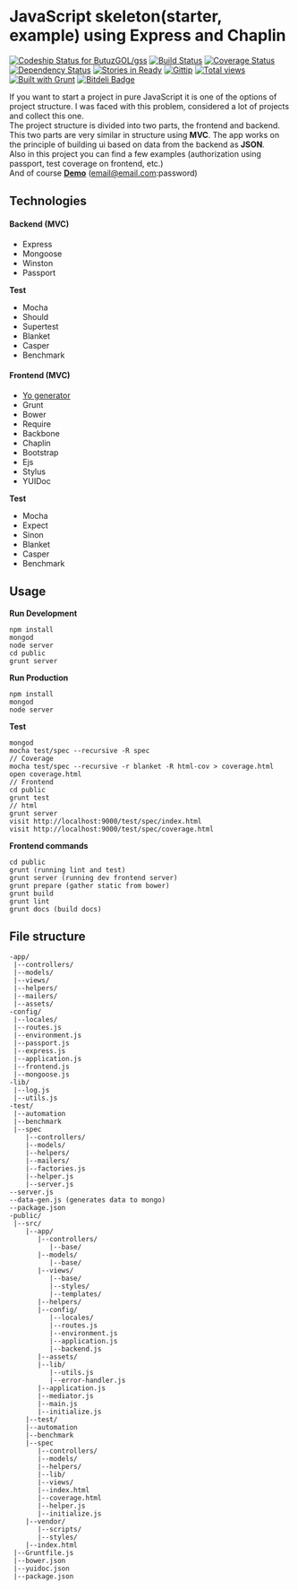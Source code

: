 # JavaScript skeleton(starter, example) using Express and Chaplin
[ ![Codeship Status for ButuzGOL/gss](https://www.codeship.io/projects/f207da30-66f1-0131-7b0a-7ac0e27144fd/status?branch=master)](https://www.codeship.io/projects/12642)
[![Build Status](https://travis-ci.org/ButuzGOL/gss.png?branch=master)](https://travis-ci.org/ButuzGOL/gss)
[![Coverage Status](https://coveralls.io/repos/ButuzGOL/gss/badge.png?branch=master)](https://coveralls.io/r/ButuzGOL/gss?branch=master)
[![Dependency Status](https://gemnasium.com/ButuzGOL/gss.png)](https://gemnasium.com/ButuzGOL/gss)
[![Stories in Ready](https://badge.waffle.io/ButuzGOL/gss.png?label=ready)](https://waffle.io/ButuzGOL/gss)
[![Gittip](http://img.shields.io/gittip/ButuzGOL.png)](https://www.gittip.com/ButuzGOL/)
[![Total views](https://sourcegraph.com/api/repos/github.com/ButuzGOL/gss/counters/views.png)](https://sourcegraph.com/github.com/ButuzGOL/gss)
[![Built with Grunt](https://cdn.gruntjs.com/builtwith.png)](http://gruntjs.com/)
[![Bitdeli Badge](https://d2weczhvl823v0.cloudfront.net/ButuzGOL/gss/trend.png)](https://bitdeli.com/free "Bitdeli Badge")

If you want to start a project in pure JavaScript it is one of the options of project structure. I was faced with this problem, considered a lot of projects and collect this one.  
The project structure is divided into two parts, the frontend and backend. This two parts are very similar in structure using **MVC**. The app works on the principle of building ui based on data from the backend as **JSON**.  
Also in this project you can find a few examples (authorization using passport, test coverage on frontend, etc.)   
And of course **[Demo](http://butuzgol-gss.herokuapp.com/)** (email@email.com:password)

## Technologies
#### Backend (MVC)
- Express
- Mongoose
- Winston
- Passport

**Test**
- Mocha
- Should
- Supertest
- Blanket
- Casper
- Benchmark

#### Frontend (MVC)
- [Yo generator](https://github.com/ButuzGOL/generator-chaplinjs)
- Grunt
- Bower
- Require
- Backbone
- Chaplin
- Bootstrap
- Ejs
- Stylus
- YUIDoc

**Test**
- Mocha
- Expect
- Sinon
- Blanket
- Casper
- Benchmark

## Usage
**Run Development**
```
npm install
mongod
node server
cd public
grunt server
```
**Run Production**
```
npm install
mongod
node server
```
**Test**
```
mongod
mocha test/spec --recursive -R spec
// Coverage
mocha test/spec --recursive -r blanket -R html-cov > coverage.html
open coverage.html
// Frontend
cd public
grunt test
// html
grunt server
visit http://localhost:9000/test/spec/index.html
visit http://localhost:9000/test/spec/coverage.html
```
**Frontend commands**
```
cd public
grunt (running lint and test)
grunt server (running dev frontend server)
grunt prepare (gather static from bower)
grunt build
grunt lint
grunt docs (build docs)
```

## File structure
```
-app/
 |--controllers/
 |--models/
 |--views/
 |--helpers/
 |--mailers/
 |--assets/
-config/
 |--locales/
 |--routes.js
 |--environment.js
 |--passport.js
 |--express.js
 |--application.js
 |--frontend.js
 |--mongoose.js
-lib/
 |--log.js
 |--utils.js
-test/
 |--automation
 |--benchmark
 |--spec
    |--controllers/
    |--models/
    |--helpers/
    |--mailers/
    |--factories.js
    |--helper.js
    |--server.js
--server.js
--data-gen.js (generates data to mongo)
--package.json
-public/
 |--src/
    |--app/
       |--controllers/
          |--base/
       |--models/
          |--base/
       |--views/
          |--base/
          |--styles/
          |--templates/
       |--helpers/
       |--config/
          |--locales/
          |--routes.js
          |--environment.js
          |--application.js
          |--backend.js
       |--assets/
       |--lib/
          |--utils.js
          |--error-handler.js
       |--application.js
       |--mediator.js
       |--main.js
       |--initialize.js
    |--test/
    |--automation
    |--benchmark
    |--spec
       |--controllers/
       |--models/
       |--helpers/
       |--lib/
       |--views/
       |--index.html
       |--coverage.html
       |--helper.js
       |--initialize.js
    |--vendor/
       |--scripts/
       |--styles/
    |--index.html
 |--Gruntfile.js
 |--bower.json
 |--yuidoc.json
 |--package.json
```